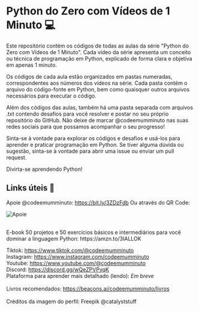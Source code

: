 # Python do Zero com Vídeos de 1 Minuto 💻

Este repositório contém os códigos de todas as aulas da série "Python do Zero com Vídeos de 1 Minuto". Cada vídeo da série apresenta um conceito ou técnica de programação em Python, explicado de forma clara e objetiva em apenas 1 minuto.

Os códigos de cada aula estão organizados em pastas numeradas, correspondentes aos números dos vídeos na série. Cada pasta contém o arquivo do código-fonte em Python, bem como quaisquer outros arquivos necessários para executar o código.

Além dos códigos das aulas, também há uma pasta separada com arquivos .txt contendo desafios para você resolver e postar no seu próprio repositório do GitHub. Não deixe de marcar @codeemumminuto nas suas redes sociais para que possamos acompanhar o seu progresso!

Sinta-se à vontade para explorar os códigos e desafios e usá-los para aprender e praticar programação em Python. Se tiver alguma dúvida ou sugestão, sinta-se à vontade para abrir uma issue ou enviar um pull request.

Divirta-se aprendendo Python!

## Links úteis 🔗

Apoie @codeemumminuto: https://bit.ly/3ZDzFdb
Ou através do QR Code:

![Apoie](https://i.ibb.co/SykVNBV/qr.png)

<br>
E-book 50 projetos e 50 exercícios básicos e intermediários para você dominar a linguagem Python: https://amzn.to/3IALLOK
</br>

Tiktok: https://www.tiktok.com/@codeemumminuto <br>
Instagram: https://www.instagram.com/codeemumminuto <br>
Youtube: https://www.youtube.com/@codeemumminuto <br>
Discord: https://discord.gg/wQeZPVPyqK <br>
Plataforma para aprender mais detalhado (lendo): *Em breve* <br>
<br>
Livros recomendados: https://beacons.ai/codeemumminuto/livros <br>
<br>
Créditos da imagem do perfil: Freepik @catalyststuff
